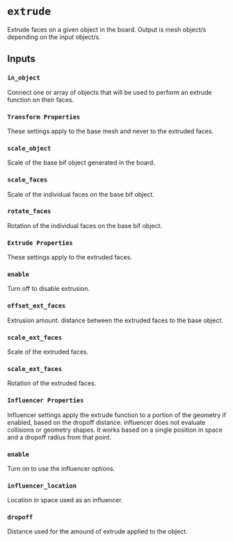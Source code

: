 # `extrude`

Extrude faces on a given object in the board. Output is mesh object/s depending on the input object/s.

## Inputs

### `in_object`

Connect one or array of objects that will be used to perform an extrude function on their faces.


### `Transform Properties`

These settings apply to the base mesh and never to the extruded faces.

### `scale_object`

Scale of the base bif object generated in the board.

### `scale_faces`

Scale of the individual faces on the base bif object.

### `rotate_faces`

Rotation of the individual faces on the base bif object.


### `Extrude Properties`

These settings apply to the extruded faces.

### `enable`

Turn off to disable extrusion.

### `offset_ext_faces`

Extrusion amount. distance between the extruded faces to the base object.

### `scale_ext_faces`

Scale of the extruded faces.

### `scale_ext_faces`

Rotation of the extruded faces.


### `Influencer Properties`

Influencer settings apply the extrude function to a portion of the geometry if enabled, based on the dropoff distance.
influencer does not evaluate collisions or geometry shapes. It works based on a single position in space and a dropoff radius from that point.

### `enable`

Turn on to use the influencer options.

### `influencer_location`

Location in space used as an influencer. 

### `dropoff`

Distance used for the amound of extrude applied to the object. 









